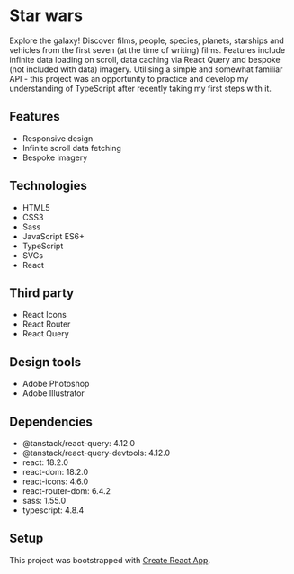 # Star wars

Explore the galaxy! Discover films, people, species, planets, starships and vehicles from the first seven (at the time of writing) films. Features include infinite data loading on scroll, data caching via React Query and bespoke (not included with data) imagery. Utilising a simple and somewhat familiar API - this project was an opportunity to practice and develop my understanding of TypeScript after recently taking my first steps with it.

## Features

- Responsive design
- Infinite scroll data fetching
- Bespoke imagery

## Technologies

- HTML5
- CSS3
- Sass
- JavaScript ES6+
- TypeScript
- SVGs
- React

## Third party

- React Icons
- React Router
- React Query

## Design tools

- Adobe Photoshop
- Adobe Illustrator

## Dependencies

- @tanstack/react-query: 4.12.0
- @tanstack/react-query-devtools: 4.12.0
- react: 18.2.0
- react-dom: 18.2.0
- react-icons: 4.6.0
- react-router-dom: 6.4.2
- sass: 1.55.0
- typescript: 4.8.4

## Setup

This project was bootstrapped with [Create React App](https://github.com/facebook/create-react-app).
